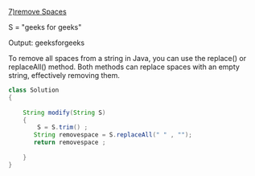 [7)remove Spaces](https://www.geeksforgeeks.org/problems/remove-spaces0128/1)

S = "geeks  for geeks"

Output: geeksforgeeks

To remove all spaces from a string in Java, you can use the replace() or replaceAll() method. Both methods can replace spaces with an empty string, effectively removing them.

```java
class Solution
{
   
    String modify(String S)
    {
        S = S.trim() ;
       String removespace = S.replaceAll(" " , "");
       return removespace ;
       
    }
}
```
